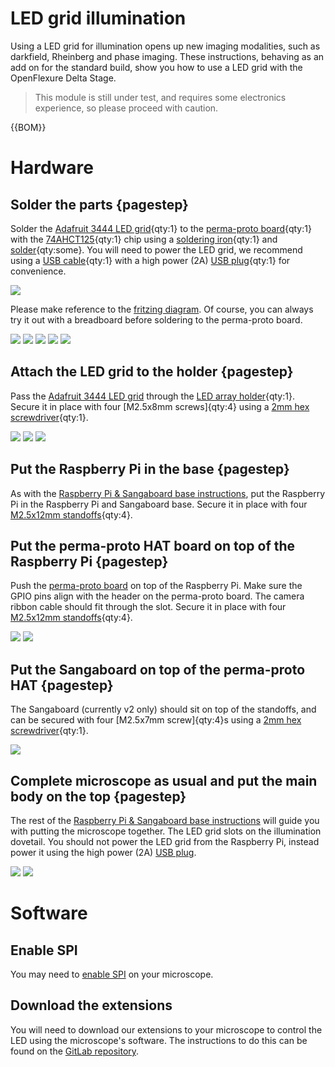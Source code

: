 # LED grid illumination

Using a LED grid for illumination opens up new imaging modalities, such as darkfield, Rheinberg and phase imaging.  These instructions, behaving as an add on for the standard build, show you how to use a LED grid with the OpenFlexure Delta Stage. 

>This module is still under test, and requires some electronics experience, so please proceed with caution.  

{{BOM}}

[Adafruit 3444 LED grid]: models/LED_grid.md "{cat:part}"
[perma-proto board]: models/perma-proto_board.md "{cat:part}"
[74AHCT125]: models/74AHCT125.md "{cat:part}"
[USB cable]: models/USB_cable.md "{cat:part}"
[soldering iron]: "{cat:tool}"
[solder]: "{cat:part}"
[M2.5x8mm]: "{cat:part}"
[USB plug]: models/USB_plug.md "{cat:part}"
[LED array holder]: models/LED_array_holder.stl "{cat:3DPrinted}"
[M2.5x12mm standoffs]: models/12mm_standoffs.md "{cat:part}"
 [2mm hex screwdriver]: "{cat:tool}"


# Hardware

## Solder the parts {pagestep}

Solder the [Adafruit 3444 LED grid]{qty:1} to the [perma-proto board]{qty:1} with the [74AHCT125]{qty:1} chip using a [soldering iron]{qty:1} and [solder]{qty:some}.  You will need to power the LED grid, we recommend using a [USB cable]{qty:1} with a high power (2A) [USB plug]{qty:1} for convenience. 

![](fritzing/LED_grid_bb.png)

Please make reference to the [fritzing diagram](fritzing/LED_grid.fzz).  Of course, you can always try it out with a breadboard before soldering to the perma-proto board.

![](images/LED_grid_illumination/solder1.jpg)
![](images/LED_grid_illumination/solder2.jpg)
![](images/LED_grid_illumination/solder3.jpg)
![](images/LED_grid_illumination/solder4.jpg)
![](images/LED_grid_illumination/solder5.jpg)

## Attach the LED grid to the holder {pagestep}

Pass the [Adafruit 3444 LED grid] through the [LED array holder]{qty:1}. Secure it in place with four [M2.5x8mm screws]{qty:4} using a [2mm hex screwdriver]{qty:1}.

![](images/LED_grid_illumination/array_holder1.jpg)
![](images/LED_grid_illumination/array_holder2.jpg)
![](images/LED_grid_illumination/array_holder3.jpg)

## Put the Raspberry Pi in the base {pagestep}

As with the [Raspberry Pi & Sangaboard base instructions](raspi_sangaboard_base.md), put the Raspberry Pi in the Raspberry Pi and Sangaboard base.  Secure it in place with four [M2.5x12mm standoffs]{qty:4}.

## Put the perma-proto HAT board on top of the Raspberry Pi {pagestep}

Push the [perma-proto board] on top of the Raspberry Pi.  Make sure the GPIO pins align with the header on the perma-proto board. The camera ribbon cable should fit through the slot.  Secure it in place with four [M2.5x12mm standoffs]{qty:4}.

![](images/LED_grid_illumination/perma-proto.jpg)
![](images/LED_grid_illumination/perma-proto_standoffs.jpg)

## Put the Sangaboard on top of the perma-proto HAT {pagestep}

The Sangaboard (currently v2 only) should sit on top of the standoffs, and can be secured with four [M2.5x7mm screw]{qty:4}s using a [2mm hex screwdriver]{qty:1}.

![](images/LED_grid_illumination/sangaboard.jpg)

## Complete microscope as usual and put the main body on the top {pagestep}

The rest of the [Raspberry Pi & Sangaboard base instructions](raspi_sangaboard_base.md) will guide you with putting the microscope together. The LED grid slots on the illumination dovetail.  You should not power the LED grid from the Raspberry Pi, instead power it using the high power (2A) [USB plug].

![](images/LED_grid_illumination/led_grid_in_position.jpg)
![](images/LED_grid_illumination/led_grid_complete.jpg)

# Software

## Enable SPI

You may need to [enable SPI](https://www.raspberrypi-spy.co.uk/2014/08/enabling-the-spi-interface-on-the-raspberry-pi/) on your microscope.

## Download the extensions

You will need to download our extensions to your microscope to control the LED using the microscope's software.  The instructions to do this can be found on the [GitLab repository](https://gitlab.com/openflexure/microscope-extensions/led-grid-illumination-extension/-/tree/master).

